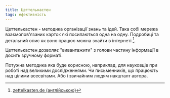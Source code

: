 ```yaml
---
title: Цеттелькастен
tags: ефективність
---
```


Цеттелькастен - методика організації знань та ідей. Така собі мережа взаємопов'язаних карток які посилаються одна на одну. Подробиці та детальний опис як воно працює можна знайти в інтернеті [^1].

Цеттелькастен дозволяє "вивантажити" з голови частину інформації в досить зручному форматі.

Потужна методика яка буде корисною, наприклад, для науковців при роботі над великими дослідженнями. Чи письменників, що працюють над цілими всесвітами. Або і звичайним людям накшталт автора.

[^1]: [zettelkasten.de \(англійською\)](https://zettelkasten.de/posts/overview/)

